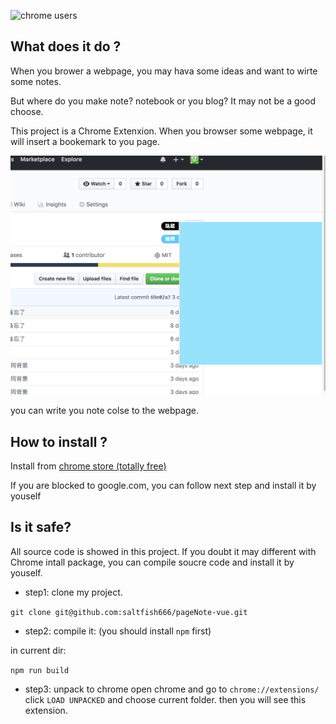 ![chrome users](https://img.shields.io/chrome-web-store/users/emdjokmfeidbfldcdhckhpkcfiiekohl.svg)
## What does it do ?
When you brower a webpage, you may hava some ideas and 
want to wirte some notes.

But where do you make note? notebook or you blog?
It may not be a good choose.

This project is a Chrome Extenxion. When you browser
some webpage, it will insert a bookemark to you page.

![](./doc/readme/2.png)

you can write you note colse to the webpage.

## How to install ?

Install from [chrome store (totally free)](https://chrome.google.com/webstore/detail/pagenote/emdjokmfeidbfldcdhckhpkcfiiekohl/related)

If you are blocked to google.com, you can follow next step and install it by youself

## Is it safe?
All source code is showed in this project.
If you doubt it may different with Chrome intall package,
you can compile soucre code and install it by youself.


- step1: clone my project.

`git clone git@github.com:saltfish666/pageNote-vue.git`

- step2: compile it: (you should install `npm` first)

in current dir:

  `npm run build`

- step3: unpack to chrome
open chrome and go to `chrome://extensions/`
click `LOAD UNPACKED` and choose current folder.
then you will see this extension.





